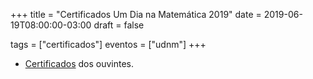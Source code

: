 +++
title = "Certificados Um Dia na Matemática 2019"
date = 2019-06-19T08:00:00-03:00
draft = false

tags = ["certificados"]
eventos = ["udnm"]
+++

- [Certificados](/arquivos/2019/udnm/udnm_ouvintes_2019.pdf) dos ouvintes.
